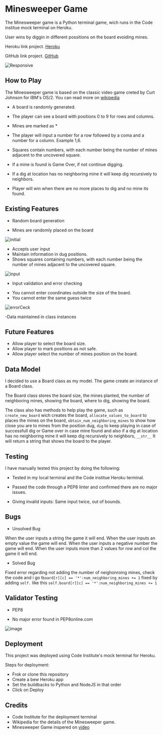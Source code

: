 # Minesweeper Game

The Minesweeper game is a Python terminal game, wich runs in the Code institue mock terminal on Heroku.

User wins by diggin in different possitions on the board evoiding mines.

Heroku link project. [Heroku](https://minesweeper-game2022.herokuapp.com/)

GitHub link project. [GitHub](https://github.com/JuanManuelNaya/minesweeper-game)

![Responsive](/images/Deployment.JPG)

## How to Play

The Minesweeper game is based on the classic video game creted by Curt Johnson for IBM's OS/2. You can read more on [wikipedia](https://en.wikipedia.org/wiki/Microsoft_Minesweeper)

* A board is randomly generated.

* The player can see a board with positions 0 to 9 for rows and columns.

* Mines are marked as *

* The player will input a number for a row followed by a coma and a number for a column. Example 1,6.

* Squares contain numbers, with each number being the number of mines adjacent to the uncovered square.

* If a mine is found is Game Over, if not continue digging.

* If a  dig at location has no neighboring mine it will keep dig recursively to neighbors. 

* Player will win when there are no more places to dig and no mine its found.

## Existing Features

* Random board generation
- Mines are randomly placed on the board

![initial](/images/boardInitial.JPG)

- Accepts user input
- Maintain information in dug positions.
- Shows squares containing numbers, with each number being the number of mines adjacent to the uncovered square.

![input](/images/result.JPG)

* Input validation and error checking
- You cannot enter coordinates outside the size of the board.
- You cannot enter the same guess twice

![errorCeck](/images/Invalid%20location.JPG)

-Data maintained in class instances

## Future Features
- Allow player to select the board size.
- Allow player to mark positions as not safe.
- Allow player select the number of mines position on the board.


## Data Model

I decided to use a Board class as my model. The game create an instance of a Board class.

The Board class stores the board size, the mines planted, the number of neighboring mines, showing the board, where to dig, showing the board.

The class also has methods to help play the game, such as `create_new_board` wich creates the board, `allocate_values_to_board` to places the mines on the board,  `obtain_num_neighboring_mines` to show how close you are to mines from the position dug,  `dig` to keep playing in case of successfull dig or Game over in case mine found and also if a  dig at location has no neighboring mine it will keep dig recursively to neighbors, `__str__` It will return a string that shows the board to the player.

## Testing

I have manually tested this project by doing the following:

- Tested in my local terminal and the Code institue Heroku terminal.

- Passed the code through a PEP8 linter and confirmed there are no major issues.

- Giving invalid inputs: Same input twice, out of bounds.

## Bugs

* Unsolved Bug

When the user inputs a string the game it will end.
When the user inputs an empty value the game will end.
When the user inputs a negative number the game will end.
When the user inputs more than 2 values for row and col the game it will end.

* Solved Bug

Fixed error regarding not adding the number of neighonroing mines, check the code and i go t`board[r][c] == '*':num_neighboring_mines += 1` fixed by adding `self.` like this `self.board[r][c] == '*':num_neighboring_mines += 1`

## Validator Testing

* PEP8

- No major error found in PEP8online.com

![image](/images/PEP8NoError.JPG)

## Deployment

This project was deployed using Code Institute's mock terminal for Heroku.

Steps for deployment:
- Frok or clone this repository
- Create a bew Heroku app
- Set the buildbacks to Python and NodeJS in that order
- Click on Deploy

## Credits

- Code Institute for the deployment terminal
- Wikipedia for the details of the Minesweeper game.
- Minesweeper Game inspered on [video](https://www.youtube.com/watch?v=Fjw7Lc9zlyU)


